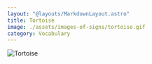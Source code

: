 ```yaml
---
layout: "@layouts/MarkdownLayout.astro"
title: Tortoise
image: ./assets/images-of-signs/tortoise.gif
category: Vocabulary
---
```


![Tortoise](@signs/tortoise.gif)

